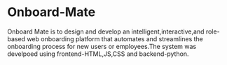 # Onboard-Mate
Onboard Mate is to design and develop an intelligent,interactive,and role-based web onboarding platform that automates and streamlines the onboarding process for new users or employees.The system was develpoed using frontend-HTML,JS,CSS and backend-python.
